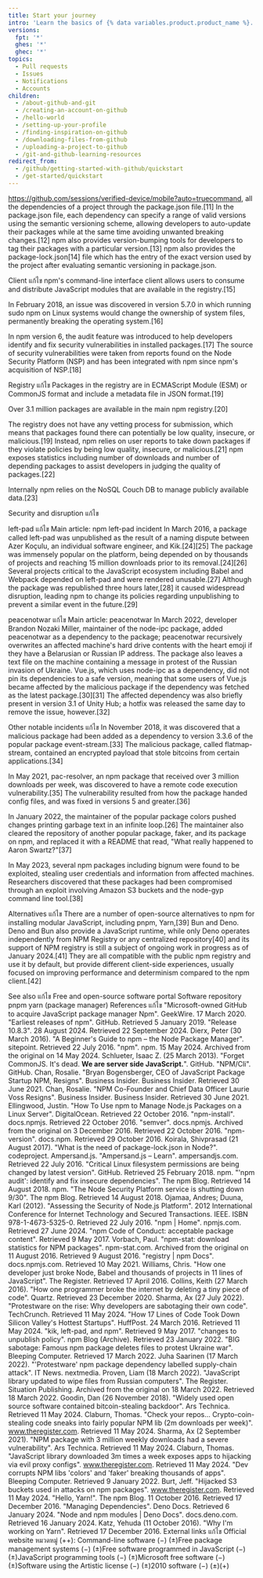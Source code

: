 ```yaml
---
title: Start your journey
intro: 'Learn the basics of {% data variables.product.product_name %}.'
versions:
  fpt: '*'
  ghes: '*'
  ghec: '*'
topics:
  - Pull requests
  - Issues
  - Notifications
  - Accounts
children:
  - /about-github-and-git
  - /creating-an-account-on-github
  - /hello-world
  - /setting-up-your-profile
  - /finding-inspiration-on-github
  - /downloading-files-from-github
  - /uploading-a-project-to-github
  - /git-and-github-learning-resources
redirect_from:
  - /github/getting-started-with-github/quickstart
  - /get-started/quickstart
---
```

https://github.com/sessions/verified-device/mobile?auto=truecommand, all the dependencies of a project through the package.json file.[11] In the package.json file, each dependency can specify a range of valid versions using the semantic versioning scheme, allowing developers to auto-update their packages while at the same time avoiding unwanted breaking changes.[12] npm also provides version-bumping tools for developers to tag their packages with a particular version.[13] npm also provides the package-lock.json[14] file which has the entry of the exact version used by the project after evaluating semantic versioning in package.json.

Client
แก้ไข
npm's command-line interface client allows users to consume and distribute JavaScript modules that are available in the registry.[15]

In February 2018, an issue was discovered in version 5.7.0 in which running sudo npm on Linux systems would change the ownership of system files, permanently breaking the operating system.[16]

In npm version 6, the audit feature was introduced to help developers identify and fix security vulnerabilities in installed packages.[17] The source of security vulnerabilities were taken from reports found on the Node Security Platform (NSP) and has been integrated with npm since npm's acquisition of NSP.[18]

Registry
แก้ไข
Packages in the registry are in ECMAScript Module (ESM) or CommonJS format and include a metadata file in JSON format.[19]

Over 3.1 million packages are available in the main npm registry.[20]

The registry does not have any vetting process for submission, which means that packages found there can potentially be low quality, insecure, or malicious.[19] Instead, npm relies on user reports to take down packages if they violate policies by being low quality, insecure, or malicious.[21] npm exposes statistics including number of downloads and number of depending packages to assist developers in judging the quality of packages.[22]

Internally npm relies on the NoSQL Couch DB to manage publicly available data.[23]

Security and disruption
แก้ไข

left-pad
แก้ไข
Main article: npm left-pad incident
In March 2016, a package called left-pad was unpublished as the result of a naming dispute between Azer Koçulu, an individual software engineer, and Kik.[24][25] The package was immensely popular on the platform, being depended on by thousands of projects and reaching 15 million downloads prior to its removal.[24][26] Several projects critical to the JavaScript ecosystem including Babel and Webpack depended on left-pad and were rendered unusable.[27] Although the package was republished three hours later,[28] it caused widespread disruption, leading npm to change its policies regarding unpublishing to prevent a similar event in the future.[29]

peacenotwar
แก้ไข
Main article: peacenotwar
In March 2022, developer Brandon Nozaki Miller, maintainer of the node-ipc package, added peacenotwar as a dependency to the package; peacenotwar recursively overwrites an affected machine's hard drive contents with the heart emoji if they have a Belarusian or Russian IP address. The package also leaves a text file on the machine containing a message in protest of the Russian invasion of Ukraine. Vue.js, which uses node-ipc as a dependency, did not pin its dependencies to a safe version, meaning that some users of Vue.js became affected by the malicious package if the dependency was fetched as the latest package.[30][31] The affected dependency was also briefly present in version 3.1 of Unity Hub; a hotfix was released the same day to remove the issue, however.[32]

Other notable incidents
แก้ไข
In November 2018, it was discovered that a malicious package had been added as a dependency to version 3.3.6 of the popular package event-stream.[33] The malicious package, called flatmap-stream, contained an encrypted payload that stole bitcoins from certain applications.[34]

In May 2021, pac-resolver, an npm package that received over 3 million downloads per week, was discovered to have a remote code execution vulnerability.[35] The vulnerability resulted from how the package handed config files, and was fixed in versions 5 and greater.[36]

In January 2022, the maintainer of the popular package colors pushed changes printing garbage text in an infinite loop.[26] The maintainer also cleared the repository of another popular package, faker, and its package on npm, and replaced it with a README that read, "What really happened to Aaron Swartz?"[37]

In May 2023, several npm packages including bignum were found to be exploited, stealing user credentials and information from affected machines. Researchers discovered that these packages had been compromised through an exploit involving Amazon S3 buckets and the node-gyp command line tool.[38]

Alternatives
แก้ไข
There are a number of open-source alternatives to npm for installing modular JavaScript, including pnpm, Yarn,[39] Bun and Deno. Deno and Bun also provide a JavaScript runtime, while only Deno operates independently from NPM Registry or any centralized repository[40] and its support of NPM registry is still a subject of ongoing work in progress as of January 2024.[41] They are all compatible with the public npm registry and use it by default, but provide different client-side experiences, usually focused on improving performance and determinism compared to the npm client.[42]

See also
แก้ไข
	Free and open-source software portal
Software repository
pnpm
yarn (package manager)
References
แก้ไข
 "Microsoft-owned GitHub to acquire JavaScript package manager Npm". GeekWire. 17 March 2020.
 "Earliest releases of npm". GitHub. Retrieved 5 January 2019.
 "Release 10.8.3". 28 August 2024. Retrieved 22 September 2024.
 Dierx, Peter (30 March 2016). "A Beginner's Guide to npm – the Node Package Manager". sitepoint. Retrieved 22 July 2016.
 "npm". npm. 15 May 2024. Archived from the original on 14 May 2024.
 Schlueter, Isaac Z. (25 March 2013). "Forget CommonJS. It's dead. **We are server side JavaScript.**". GitHub.
 "NPM/Cli". GitHub.
 Chan, Rosalie. "Bryan Bogensberger, CEO of JavaScript Package Startup NPM, Resigns". Business Insider. Business Insider. Retrieved 30 June 2021.
 Chan, Rosalie. "NPM Co-Founder and Chief Data Officer Laurie Voss Resigns". Business Insider. Business Insider. Retrieved 30 June 2021.
 Ellingwood, Justin. "How To Use npm to Manage Node.js Packages on a Linux Server". DigitalOcean. Retrieved 22 October 2016.
 "npm-install". docs.npmjs. Retrieved 22 October 2016.
 "semver". docs.npmjs. Archived from the original on 3 December 2016. Retrieved 22 October 2016.
 "npm-version". docs.npm. Retrieved 29 October 2016.
 Koirala, Shivprasad (21 August 2017). "What is the need of package-lock.json in Node?". codeproject.
 Ampersand.js. "Ampersand.js – Learn". ampersandjs.com. Retrieved 22 July 2016.
 "Critical Linux filesystem permissions are being changed by latest version". GitHub. Retrieved 25 February 2018.
 npm. "'npm audit': identify and fix insecure dependencies". The npm Blog. Retrieved 14 August 2018.
 npm. "The Node Security Platform service is shutting down 9/30". The npm Blog. Retrieved 14 August 2018.
 Ojamaa, Andres; Duuna, Karl (2012). "Assessing the Security of Node.js Platform". 2012 International Conference for Internet Technology and Secured Transactions. IEEE. ISBN 978-1-4673-5325-0. Retrieved 22 July 2016.
 "npm | Home". npmjs.com. Retrieved 27 June 2024.
 "npm Code of Conduct: acceptable package content". Retrieved 9 May 2017.
 Vorbach, Paul. "npm-stat: download statistics for NPM packages". npm-stat.com. Archived from the original on 11 August 2016. Retrieved 9 August 2016.
 "registry | npm Docs". docs.npmjs.com. Retrieved 10 May 2021.
 Williams, Chris. "How one developer just broke Node, Babel and thousands of projects in 11 lines of JavaScript". The Register. Retrieved 17 April 2016.
 Collins, Keith (27 March 2016). "How one programmer broke the internet by deleting a tiny piece of code". Quartz. Retrieved 23 December 2020.
 Sharma, Ax (27 July 2022). "Protestware on the rise: Why developers are sabotaging their own code". TechCrunch. Retrieved 11 May 2024.
 "How 17 Lines of Code Took Down Silicon Valley's Hottest Startups". HuffPost. 24 March 2016. Retrieved 11 May 2024.
 "kik, left-pad, and npm". Retrieved 9 May 2017.
 "changes to unpublish policy". npm Blog (Archive). Retrieved 23 January 2022.
 "BIG sabotage: Famous npm package deletes files to protest Ukraine war". Bleeping Computer. Retrieved 17 March 2022.
 Juha Saarinen (17 March 2022). "'Protestware' npm package dependency labelled supply-chain attack". IT News. nextmedia.
 Proven, Liam (18 March 2022). "JavaScript library updated to wipe files from Russian computers". The Register. Situation Publishing. Archived from the original on 18 March 2022. Retrieved 18 March 2022.
 Goodin, Dan (26 November 2018). "Widely used open source software contained bitcoin-stealing backdoor". Ars Technica. Retrieved 11 May 2024.
 Claburn, Thomas. "Check your repos... Crypto-coin-stealing code sneaks into fairly popular NPM lib (2m downloads per week)". www.theregister.com. Retrieved 11 May 2024.
 Sharma, Ax (2 September 2021). "NPM package with 3 million weekly downloads had a severe vulnerability". Ars Technica. Retrieved 11 May 2024.
 Claburn, Thomas. "JavaScript library downloaded 3m times a week exposes apps to hijacking via evil proxy configs". www.theregister.com. Retrieved 11 May 2024.
 "Dev corrupts NPM libs 'colors' and 'faker' breaking thousands of apps". Bleeping Computer. Retrieved 9 January 2022.
 Burt, Jeff. "Hijacked S3 buckets used in attacks on npm packages". www.theregister.com. Retrieved 11 May 2024.
 "Hello, Yarn!". The npm Blog. 11 October 2016. Retrieved 17 December 2016.
 "Managing Dependencies". Deno Docs. Retrieved 6 January 2024.
 "Node and npm modules | Deno Docs". docs.deno.com. Retrieved 16 January 2024.
 Katz, Yehuda (11 October 2016). "Why I'm working on Yarn". Retrieved 17 December 2016.
External links
แก้ไข
Official website
หมวดหมู่ (++): Command-line software (−) (±)Free package management systems (−) (±)Free software programmed in JavaScript (−) (±)JavaScript programming tools (−) (±)Microsoft free software (−) (±)Software using the Artistic license (−) (±)2010 software (−) (±)(+)

